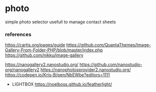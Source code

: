 # photo
simple photo selector usefull to manage contact sheets


### references

https://cartjs.org/pages/guide
https://github.com/QuantaThemes/Image-Gallery-From-Folder-PHP/blob/master/index.php
https://github.com/nikku/image-gallery


https://nanogallery2.nanostudio.org/
https://github.com/nanostudio-org/nanogallery2
https://nanophotosprovider2.nanostudio.org/
https://codepen.io/Kris-B/pen/NbEWbe?editors=1111

- LIGHTBOX
https://noelboss.github.io/featherlight/